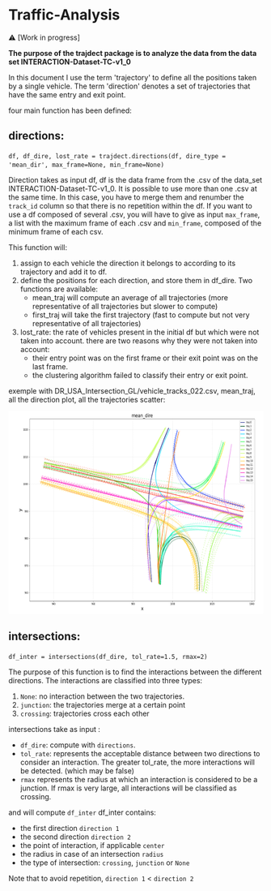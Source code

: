 # Traffic-Analysis

:warning: [Work in progress]

**The purpose of the trajdect package is to analyze the data from the data set INTERACTION-Dataset-TC-v1_0**

In this document I use the term 'trajectory' to define all the positions taken by a single vehicle.
The term 'direction' denotes a set of trajectories that have the same entry and exit point.

four main function has been defined: 

## directions:

`df, df_dire, lost_rate = trajdect.directions(df, dire_type = 'mean_dir', max_frame=None, min_frame=None)`

Direction takes as input df, df is the data frame from the .csv of the data_set INTERACTION-Dataset-TC-v1_0.
It is possible to use more than one .csv at the same time. In this case, you have to merge them and renumber the `track_id` column so that there is no repetition within the df.
If you want to use a df composed of several .csv, you will have to give as input `max_frame`, a list with the maximum frame of each .csv and `min_frame`, composed of the minimum frame of each csv.


This function will: 
1. assign to each vehicle the direction it belongs to according to its trajectory and add it to df.
2. define the positions for each direction, and store them in df_dire. Two functions are available:
    - mean_traj will compute an average of all trajectories (more representative of all trajectories but slower to compute)
    - first_traj will take the first trajectory (fast to compute but not very representative of all trajectories)
3. lost_rate: the rate of vehicles present in the initial df but which were not taken into account. there are two reasons why they were not taken into account:
    - their entry point was on the first frame or their exit point was on the last frame.
    - the clustering algorithm failed to classify their entry or exit point.

exemple with DR_USA_Intersection_GL/vehicle_tracks_022.csv, mean_traj, all the direction plot, all the trajectories scatter:

<img src="IMAGE/traj_dire.png" width=800 height=400>

## intersections:

`df_inter = intersections(df_dire, tol_rate=1.5, rmax=2)`

The purpose of this function is to find the interactions between the different directions.
The interactions are classified into three types:
1. `None`: no interaction between the two trajectories.
2. `junction`: the trajectories merge at a certain point
3. `crossing`: trajectories cross each other 

intersections take as input : 
- `df_dire`: compute with `directions`.
- `tol_rate`: represents the acceptable distance between two directions to consider an interaction. The greater tol_rate, the more interactions will be detected. (which may be false)
- `rmax` represents the radius at which an interaction is considered to be a junction. If rmax is very large, all interactions will be classified as crossing.

and will compute `df_inter`
df_inter contains: 
- the first direction `direction 1`
- the second direction `direction 2` 
- the point of interaction, if applicable `center`
- the radius in case of an intersection `radius`
- the type of intersection: `crossing`, `junction` or `None`


Note that to avoid repetition, `direction 1` < `direction 2`

